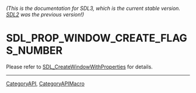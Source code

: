 ###### (This is the documentation for SDL3, which is the current stable version. [SDL2](https://wiki.libsdl.org/SDL2/) was the previous version!)
# SDL_PROP_WINDOW_CREATE_FLAGS_NUMBER

Please refer to [SDL_CreateWindowWithProperties](SDL_CreateWindowWithProperties) for details.

----
[CategoryAPI](CategoryAPI), [CategoryAPIMacro](CategoryAPIMacro)

